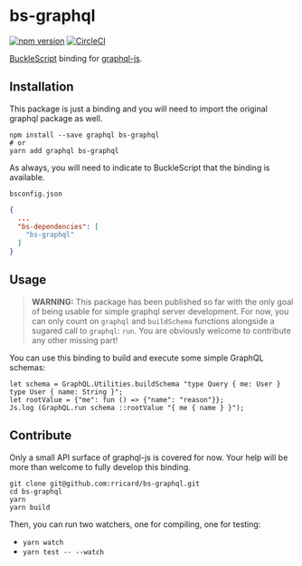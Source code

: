 # bs-graphql

[![npm version](https://badge.fury.io/js/bs-graphql.svg)](https://badge.fury.io/js/bs-graphql) [![CircleCI](https://circleci.com/gh/rricard/bs-graphql.svg?style=svg)](https://circleci.com/gh/rricard/bs-graphql)

[BuckleScript](https://bucklescript.github.io/) binding for [graphql-js](http://graphql.org/graphql-js/).

## Installation

This package is just a binding and you will need to import the original graphql package as well.

```
npm install --save graphql bs-graphql
# or
yarn add graphql bs-graphql
```

As always, you will need to indicate to BuckleScript that the binding is available.

`bsconfig.json`
```json
{
  ...
  "bs-dependencies": [
    "bs-graphql"
  ]
}
```

## Usage

> **WARNING:** This package has been published so far with the only goal of being usable for simple graphql server development. For now, you can only count on `graphql` and `buildSchema` functions alongside a sugared call to `graphql`: `run`. You are obviously welcome to contribute any other missing part!

You can use this binding to build and execute some simple GraphQL schemas:

```reason
let schema = GraphQL.Utilities.buildSchema "type Query { me: User } type User { name: String }";
let rootValue = {"me": fun () => {"name": "reason"}};
Js.log (GraphQL.run schema ::rootValue "{ me { name } }");
```

## Contribute

Only a small API surface of graphql-js is covered for now. Your help will be more than welcome to fully develop this binding.

```
git clone git@github.com:rricard/bs-graphql.git
cd bs-graphql
yarn
yarn build
```

Then, you can run two watchers, one for compiling, one for testing:

- `yarn watch`
- `yarn test -- --watch`
